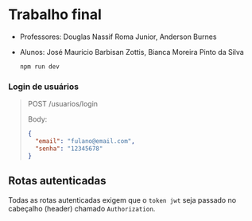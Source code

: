 # Trabalho final

- Professores: Douglas Nassif Roma Junior,
               Anderson Burnes 

- Alunos: José Mauricio Barbisan Zottis,
          Bianca Moreira Pinto da Silva

    ```
    npm run dev
    ```

### Login de usuários 

> POST /usuarios/login
>
> Body:
> ```json
> {
>   "email": "fulano@email.com",
>   "senha": "12345678"
> }
> ```

## Rotas autenticadas
Todas as rotas autenticadas exigem que o `token jwt` seja passado no cabeçalho (header) chamado `Authorization`.

